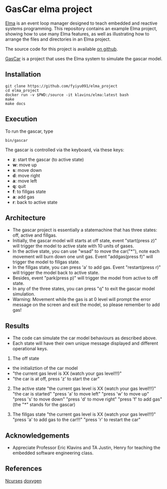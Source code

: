 GasCar elma project
===

[Elma](http://klavinslab.org/elma) is an event loop manager designed to teach embedded and reactive systems programming. This repository contains an example Elma project, showing how to use many Elma features, as well as illustrating how to arrange the files and directories in an Elma project.

The source code for this project is available [on github](https://github.com/klavinslab/elma_project).

[GasCar](https://github.com/fyiyu091/elma_project) is a project that uses the Elma system to simulate the gascar model. 

Installation
---

    git clone https://github.com/fyiyu091/elma_project
    cd elma_project
    docker run -v $PWD:/source -it klavins/elma:latest bash
    make
    make docs

Execution
---
To run the gascar, type

    bin/gascar

The gascar is controlled via the keyboard, via these keys:
- **z**: start the gascar (to active state)
- **w**: move up
- **s**: move down
- **d**: move right
- **a**: move left
- **q**: quit
- **f**: to fillgas state
- **a**: add gas
- **r**: back to active state

Architecture
---
- The gascar project is essentially a statemachine that has three states: off, active and fillgas.
- Initially, the gascar model will starts at off state, event "start(press z)" will trigger the model to active state with 10 units of gases.
- In the active state, you can use "wsad" to move the car("*"), note each movement will burn down one unit gas. Event "addgas(press f)" will trigger the model to fillgas state. 
- In the fillgas state, you can press 'a' to add gas. Event "restart(press r)" will trigger the model back to active state.
- Besides, event "park(press p)" will trigger the model from active to off state.
- In any of the three states, you can press "q" to exit the gascar model simulation. 
- Warning: Movement while the gas is at 0 level will prompt the error message on the screen and exit the model, so please remember to add gas!

Results
---
- The code can simulate the car model behaviours as described above. 
- Each state will have their own unique message displayed and different operational keys. 

1. The off state
* the initializtion of the car model
* "the current gas level is XX (watch your gas level!!!)"
* "the car is at off, press 'z' to start the car"

2. The active state
    "the current gas level is XX (watch your gas level!!!)"
    "the car is started"
    "press 'a' to move left"
    "press 'w' to move up"
    "press 's' to move down"
    "press 'd' to move right"
    "press 'f' to add gas"
    (the "*" stands for the gascar)

3. The fillgas state
    "the current gas level is XX (watch your gas level!!!)"
    "press 'a' to add gas to the car!!!"
    "press 'r' to restart the car"

Acknowledgements
---
- Appreciate Professor Eric Klavins and TA Justin, Henry for teaching the embedded software engineering class.

References
---
[Ncurses](http://www.tldp.org/HOWTO/NCURSES-Programming-HOWTO/)
[doxygen](http://www.doxygen.nl/index.html)
